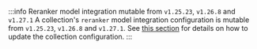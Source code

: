 :::info Reranker model integration mutable from `v1.25.23`, `v1.26.8` and `v1.27.1`
A collection's `reranker` model integration configuration is mutable from `v1.25.23`, `v1.26.8` and `v1.27.1`. See [this section](/weaviate/manage-collections/generative-reranker-models#update-the-reranker-model-integration) for details on how to update the collection configuration.
:::
